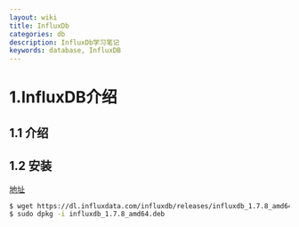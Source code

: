 ```yaml
---
layout: wiki
title: InfluxDb
categories: db
description: InfluxDb学习笔记
keywords: database, InfluxDB
---
```




# 1.InfluxDB介绍

## 1.1 介绍



## 1.2 安装

[地址](https://portal.influxdata.com/downloads/)

```bash
$ wget https://dl.influxdata.com/influxdb/releases/influxdb_1.7.8_amd64.deb
$ sudo dpkg -i influxdb_1.7.8_amd64.deb
```


